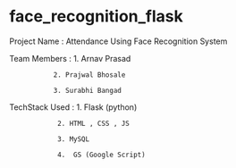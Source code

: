 # face_recognition_flask

Project Name : Attendance Using Face Recognition System

Team Members : 1. Arnav Prasad

               2. Prajwal Bhosale
               
               3. Surabhi Bangad

TechStack Used : 1. Flask (python)

                2. HTML , CSS , JS
                
                3. MySQL
                
                4.  GS (Google Script)
